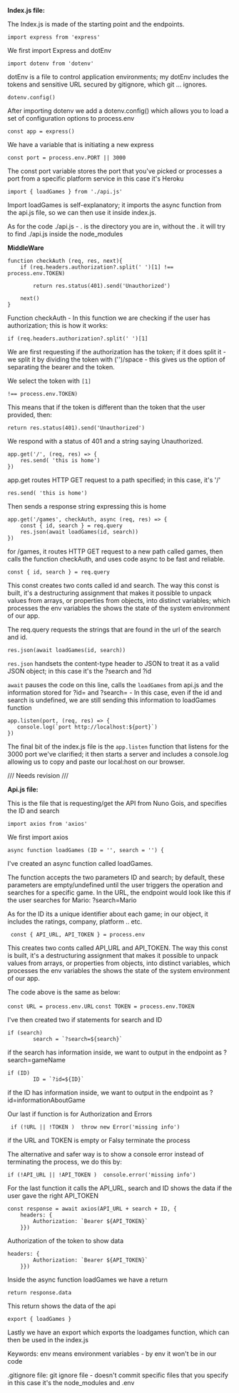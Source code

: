**Index.js file:** 

The Index.js is made of the starting point and the endpoints.

```
import express from 'express' 

```
We first import Express and dotEnv

```
import dotenv from 'dotenv'
```

dotEnv is a file to control application environments; my dotEnv includes the tokens and sensitive URL secured by gitignore, which git ... ignores. 

```
dotenv.config() 
```

After importing dotenv we add a dotenv.config() which allows you to load a set of configuration options to process.env

```
const app = express()
```

We have a variable that is initiating a new express 

```
const port = process.env.PORT || 3000 
```

The const port variable stores the port that you've picked or processes a port from a specific platform service in this case it's Heroku

```
import { loadGames } from './api.js'
```

Import loadGames is self-explanatory; it imports the async function from the api.js file, so we can then use it inside index.js.  

As for the code ./api.js - . is the directory you are in, without the . it will try to find ./api.js inside the node_modules 

**MiddleWare**

```
function checkAuth (req, res, next){
    if (req.headers.authorization?.split(' ')[1] !== process.env.TOKEN)

        return res.status(401).send('Unauthorized')

    next()    
}
```

Function checkAuth - In this function we are checking if the user has authorization; this is how it works:

``` 
if (req.headers.authorization?.split(' ')[1] 
``` 

We are first requesting if the authorization has the token; if it does split it - we split it by dividing the token with ('')/space - this gives us the option of separating the bearer and the token. 

We select the token with ``` [1] ``` 

``` !== process.env.TOKEN) ``` 

This means that if the token is different than the token that the user provided, then: 

``` 
return res.status(401).send('Unauthorized')
``` 

We respond with a status of 401 and a string saying Unauthorized.

```
app.get('/', (req, res) => {
    res.send( 'this is home')
})
```

app.get routes HTTP GET request to a path specified; in this case, it's '/' 

 ```res.send( 'this is home') ```

Then sends a response string expressing this is home

```
app.get('/games', checkAuth, async (req, res) => { 
    const { id, search } = req.query 
    res.json(await loadGames(id, search))   
})
```

for /games, it routes HTTP GET request to a new path called games, then calls the function  checkAuth, and uses code async to be fast and reliable.

``` 
const { id, search } = req.query 
```

This const creates two conts called id and search. The way this const is built, it's a destructuring assignment that makes it possible to unpack values from arrays, or properties from objects, into distinct variables; which processes the env variables the shows the state of the system environment of our app.

The req.query requests the strings that are found in the url of the search and id.

```
res.json(await loadGames(id, search)) 
```

```res.json``` handsets the content-type header to JSON to treat it as a valid JSON object; in this case it's the ?search and ?id 

```await``` pauses the code on this line, calls the ```loadGames``` from api.js and the information stored for ?id= and ?search= - In this case, even if the id and search is undefined, we are still sending this information to loadGames function

 ```
 app.listen(port, (req, res) => {
    console.log(`port http://localhost:${port}`)
})
```

The final bit of the index.js file is the ```app.listen``` function that listens for the 3000 port we've clarified; it then starts a server and includes a console.log allowing us to copy and paste our local:host on our browser. 

/// Needs revision ///

**Api.js file:**

This is the file that is requesting/get the API from Nuno Gois, and specifies the ID and search 

```
import axios from 'axios'
```
We first import axios 

```
async function loadGames (ID = '', search = '') { 
``` 
I've created an async function called loadGames. 

The function accepts the two parameters ID and search; by default, these parameters are empty/undefined until the user triggers the operation and searches for a specific game.  In the URL, the endpoint would look like this if the user searches for Mario: ?search=Mario 

As for the ID its a unique identifier about each game; in our object, it includes the ratings, company, platform .. etc.

```
 const { API_URL, API_TOKEN } = process.env 
```
This creates two conts called API_URL and API_TOKEN. The way this const is built, it's a destructuring assignment that makes it possible to unpack values from arrays, or properties from objects, into distinct variables, which processes the env variables the shows the state of the system environment of our app.

The code above is the same as below: 

```const URL = process.env.URL```
```const TOKEN = process.env.TOKEN```

I've then created two if statements for search and ID 

```
if (search)
        search = `?search=${search}` 
```

if the search has information inside, we want to output in the endpoint as ?search=gameName

```
if (ID)
        ID = `?id=${ID}`
```

if the ID has information inside, we want to output in the endpoint as ?id=informationAboutGame

Our last if function is for Authorization and Errors

```
 if (!URL || !TOKEN )  throw new Error('missing info') 
```
if the URL and TOKEN is empty or Falsy terminate the process

The alternative and safer way is to show a console error instead of terminating the process, we do this by: 

```
if (!API_URL || !API_TOKEN )  console.error('missing info')
```
For the last function it calls the API_URL, search and ID shows the data if the user gave the right API_TOKEN

```
const response = await axios(API_URL + search + ID, {
    headers: {
        Authorization: `Bearer ${API_TOKEN}` 
    }}) 
```  

Authorization of the token to show data 

```
headers: {
        Authorization: `Bearer ${API_TOKEN}`
    }}) 
```

Inside the async function loadGames we have a return 

```
return response.data
```
This return shows the data of the api

```
export { loadGames }
```
Lastly we have an export which exports the loadgames function, which can then be used in the index.js

Keywords:
env means environment variables - by env it won't be in our code 

.gitignore file:
git ignore file - doesn't commit specific files that you specify in this case it's the node_modules and .env
